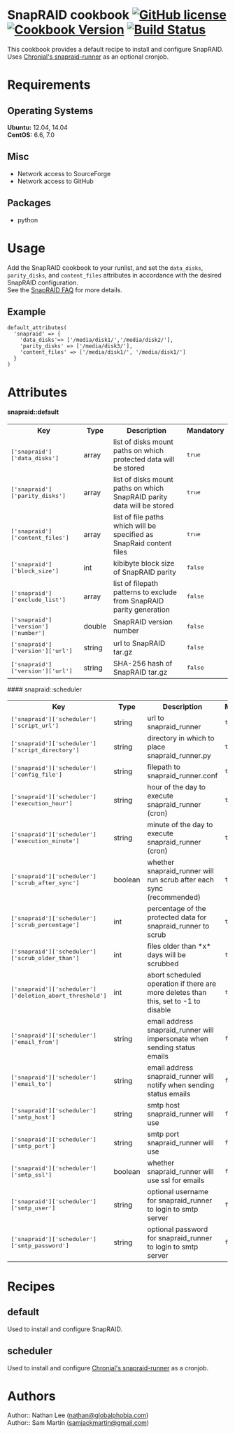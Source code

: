 # SnapRAID cookbook [![GitHub license](https://img.shields.io/github/license/X0nic/chef-snapraid.svg)](https://github.com/X0nic/chef-snapraid/blob/master/LICENSE.md) [![Cookbook Version](http://img.shields.io/cookbook/v/snapraid.svg)](https://supermarket.chef.io/cookbooks/snapraid) [![Build Status](https://travis-ci.org/X0nic/chef-snapraid.svg)](https://travis-ci.org/X0nic/chef-snapraid)  
This cookbook provides a default recipe to install and configure SnapRAID.  
Uses [Chronial's snapraid-runner](https://github.com/Chronial/snapraid-runner) as an optional cronjob.

# Requirements
## Operating Systems
**Ubuntu:** 12.04, 14.04  
**CentOS:** 6.6, 7.0

## Misc
 * Network access to SourceForge
 * Network access to GitHub

## Packages
 * python

# Usage
Add the SnapRAID cookbook to your runlist, and set the `data_disks`, `parity_disks`, and `content_files` attributes in accordance with the desired SnapRAID configuration.   
See the [SnapRAID FAQ](http://snapraid.sourceforge.net/faq.html) for more details.

## Example

```
default_attributes(  
  'snapraid' => {  
    'data_disks'=> ['/media/disk1/','/media/disk2/'],  
    'parity_disks' => ['/media/disk3/'],  
    'content_files' => ['/media/disk1/', '/media/disk1/']  
  }  
)
```

# Attributes
#### snapraid::default
<table>
  <tr>
    <th>Key</th>
    <th>Type</th>
    <th>Description</th>
    <th>Mandatory</th>
  </tr>
  <tr>
    <td><tt>['snapraid']['data_disks']</tt></td>
    <td>array</td>
    <td>list of disks mount paths on which protected data will be stored</td>
    <td><tt>true</tt></td>
  </tr>
  <tr>
    <td><tt>['snapraid']['parity_disks']</tt></td>
    <td>array</td>
    <td>list of disks mount paths on which SnapRAID parity data will be stored</td>
    <td><tt>true</tt></td>
  </tr>
   <tr>
    <td><tt>['snapraid']['content_files']</tt></td>
    <td>array</td>
    <td>list of file paths which will be specified as SnapRaid content files</td>
    <td><tt>true</tt></td>
  </tr>
  <tr>
    <td><tt>['snapraid']['block_size']</tt></td>
    <td>int</td>
    <td>kibibyte block size of SnapRAID parity</td>
    <td><tt>false</tt></td>
  </tr>
  <tr>
    <td><tt>['snapraid']['exclude_list']</tt></td>
    <td>array</td>
    <td>list of filepath patterns to exclude from SnapRAID parity generation</td>
    <td><tt>false</tt></td>
  </tr>
  <tr>
    <td><tt>['snapraid']['version']['number']</tt></td>
    <td>double</td>
    <td>SnapRAID version number</td>
    <td><tt>false</tt></td>
  </tr>
  <tr>
    <td><tt>['snapraid']['version']['url']</tt></td>
    <td>string</td>
    <td>url to SnapRAID tar.gz</td>
    <td><tt>false</tt></td>
  </tr>
  <tr>
    <td><tt>['snapraid']['version']['url']</tt></td>
    <td>string</td>
    <td>SHA-256 hash of SnapRAID tar.gz</td>
    <td><tt>false</tt></td>
  </tr>
</table>
#### snapraid::scheduler
<table>
  <tr>
    <th>Key</th>
    <th>Type</th>
    <th>Description</th>
    <th>Mandatory</th>
  </tr>
  <tr>
    <td><tt>['snapraid']['scheduler']['script_url']</tt></td>
    <td>string</td>
    <td>url to snapraid_runner</td>
    <td><tt>true</tt></td>
  </tr>
  <tr>
    <td><tt>['snapraid']['scheduler']['script_directory']</tt></td>
    <td>string</td>
    <td>directory in which to place snapraid_runner.py</td>
    <td><tt>true</tt></td>
  </tr>
  <tr>
    <td><tt>['snapraid']['scheduler']['config_file']</tt></td>
    <td>string</td>
    <td>filepath to snapraid_runner.conf</td>
    <td><tt>true</tt></td>
  </tr>
  <tr>
    <td><tt>['snapraid']['scheduler']['execution_hour']</tt></td>
    <td>string</td>
    <td>hour of the day to execute snapraid_runner (cron)</td>
    <td><tt>true</tt></td>
  </tr>
  <tr>
    <td><tt>['snapraid']['scheduler']['execution_minute']</tt></td>
    <td>string</td>
    <td>minute of the day to execute snapraid_runner (cron)</td>
    <td><tt>true</tt></td>
  </tr>
    <tr>
    <td><tt>['snapraid']['scheduler']['scrub_after_sync']</tt></td>
    <td>boolean</td>
    <td>whether snapraid_runner will run scrub after each sync (recommended)</td>
    <td><tt>true</tt></td>
  </tr>
  <tr>
    <td><tt>['snapraid']['scheduler']['scrub_percentage']</tt></td>
    <td>int</td>
    <td>percentage of the protected data for snapraid_runner to scrub</td>
    <td><tt>true</tt></td>
  </tr>
  <tr>
    <td><tt>['snapraid']['scheduler']['scrub_older_than']</tt></td>
    <td>int</td>
    <td>files older than *x* days will be scrubbed</td>
    <td><tt>true</tt></td>
  </tr>
  <tr>
    <td><tt>['snapraid']['scheduler']['deletion_abort_threshold']</tt></td>
    <td>int</td>
    <td>abort scheduled operation if there are more deletes than this, set to -1 to disable</td>
    <td><tt>true</tt></td>
  </tr>
  <tr>
    <td><tt>['snapraid']['scheduler']['email_from']</tt></td>
    <td>string</td>
    <td>email address snapraid_runner will impersonate when sending status emails</td>
    <td><tt>false</tt></td>
  </tr>
  <tr>
    <td><tt>['snapraid']['scheduler']['email_to']</tt></td>
    <td>string</td>
    <td>email address snapraid_runner will notify when sending status emails</td>
    <td><tt>false</tt></td>
  </tr>
  <tr>
    <td><tt>['snapraid']['scheduler']['smtp_host']</tt></td>
    <td>string</td>
    <td>smtp host snapraid_runner will use</td>
    <td><tt>false</tt></td>
  </tr>
  <tr>
    <td><tt>['snapraid']['scheduler']['smtp_port']</tt></td>
    <td>string</td>
    <td>smtp port snapraid_runner will use</td>
    <td><tt>false</tt></td>
  </tr>
  <tr>
    <td><tt>['snapraid']['scheduler']['smtp_ssl']</tt></td>
    <td>boolean</td>
    <td>whether snapraid_runner will use ssl for emails</td>
    <td><tt>false</tt></td>
  </tr>
  <tr>
    <td><tt>['snapraid']['scheduler']['smtp_user']</tt></td>
    <td>string</td>
    <td>optional username for snapraid_runner to login to smtp server</td>
    <td><tt>false</tt></td>
  </tr>
  <tr>
    <td><tt>['snapraid']['scheduler']['smtp_password']</tt></td>
    <td>string</td>
    <td>optional password for snapraid_runner to login to smtp server</td>
    <td><tt>false</tt></td>
  </tr>
</table>

# Recipes
## default 
Used to install and configure SnapRAID.
## scheduler
Used to install and configure [Chronial's snapraid-runner](https://github.com/Chronial/snapraid-runner) as a cronjob.

# Authors

Author:: Nathan Lee (<nathan@globalphobia.com>)  
Author:: Sam Martin (<samjackmartin@gmail.com>)